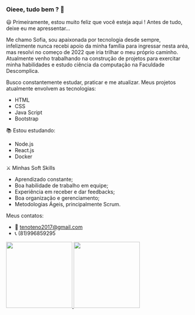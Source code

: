 ### Oieee, tudo bem ? 👋

😃 Primeiramente, estou muito feliz que você esteja aqui ! Antes de tudo, deixe eu me apressentar...

Me chamo Sofia, sou apaixonada por tecnologia desde sempre, infelizmente nunca recebi apoio da minha família para ingressar nesta aréa, mas resolvi no começo de 2022 que iria trilhar o meu próprio caminho. 
Atualmente venho trabalhando na construção de projetos para exercitar minha habilidades e estudo ciência da computação na Faculdade Descomplica.

Busco constantemente estudar, praticar e me atualizar.
Meus projetos atualmente envolvem as tecnologias: 

* HTML
* CSS
* Java Script
* Bootstrap

📚 Estou estudando: 
* Node.js
* React.js
* Docker

⚔️ Minhas Soft Skills

* Aprendizado constante;
* Boa habilidade de trabalho em equipe;
* Experiência em receber e dar feedbacks;
* Boa organização e gerenciamento;
* Metodologias Ágeis, principalmente Scrum.

Meus contatos:
* 📧 tenoteno2017@gmail.com
* 📞 (81)996859295

<div align="left">
  <a href="https://github.com/sofiatenorius">
  <img height="180em" src="https://github-readme-stats.vercel.app/api?username=sofiatenorius&show_icons=true&theme=dracula&include_all_commits=true&count_private=true"/>
  <img height="180em" src="https://github-readme-stats.vercel.app/api/top-langs/?username=sofiatenorius&layout=compact&langs_count=7&theme=dracula"/>
</div>

